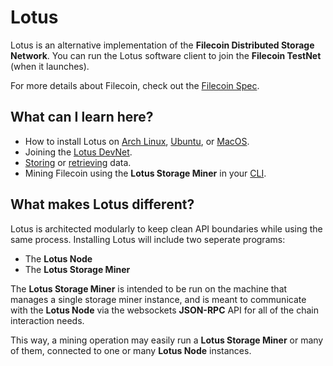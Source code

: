 # Lotus

Lotus is an alternative implementation of the **Filecoin Distributed Storage Network**. You can run the Lotus software client to join the **Filecoin TestNet** (when it launches).

For more details about Filecoin, check out the [Filecoin Spec](https://github.com/filecoin-project/specs).

## What can I learn here?

- How to install Lotus on [Arch Linux](https://docs.lotu.sh/en+install-lotus-arch), [Ubuntu](https://docs.lotu.sh/en+install-lotus-ubuntu), or [MacOS](https://docs.lotu.sh/en+install-lotus-macos).
- Joining the [Lotus DevNet](https://docs.lotu.sh/en+join-devnet).
- [Storing](https://docs.lotu.sh/en+storing-data) or [retrieving](https://docs.lotu.sh/en+retrieving-data) data.
- Mining Filecoin using the **Lotus Storage Miner** in your [CLI](https://docs.lotu.sh/en+mining).

## What makes Lotus different?

Lotus is architected modularly to keep clean API boundaries while using the same process. Installing Lotus will include two seperate programs:

- The **Lotus Node** 
- The **Lotus Storage Miner**

The **Lotus Storage Miner** is intended to be run on the machine that manages a single storage miner instance, and is meant to communicate with the **Lotus Node** via the websockets **JSON-RPC** API for all of the chain interaction needs.

This way, a mining operation may easily run a **Lotus Storage Miner** or many of them, connected to one or many **Lotus Node** instances.

